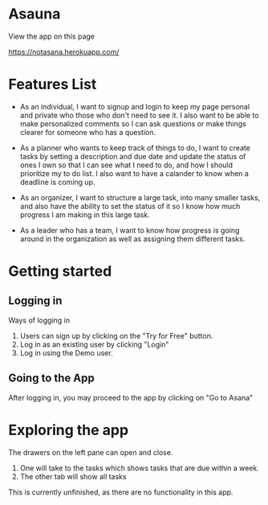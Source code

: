 # Asauna
View the app on this page

https://notasana.herokuapp.com/

# Features List
* As an individual, I want to signup and login to keep my page personal and private who those who don't need to see it. I also want to be able to make personalized comments so I can ask questions or make things clearer for someone who has a question.

* As a planner who wants to keep track of things to do, I want to create tasks by setting a description and due date and update the status of ones I own so that I can see what I need to do, and how I should prioritize my to do list.  I also want to have a calander to know when a deadline is coming up.

* As an organizer, I want to structure a large task, into many smaller tasks, and also have the ability to set the status of it so I know how much progress I am making in this large task.

* As a leader who has a team, I want to know how progress is going around in the organization as well as assigning them different tasks.

# Getting started
## Logging in
Ways of logging in
1. Users can sign up by clicking on the "Try for Free" button.
2. Log in as an existing user by clicking "Login"
3. Log in using the Demo user.

## Going to the App
After logging in, you may proceed to the app by clicking on "Go to Asana"

# Exploring the app
The drawers on the left pane can open and close.
1. One will take to the tasks which shows tasks that are due within a week.
2. The other tab will show all tasks

This is currently unfinished, as there are no functionality in this app.
